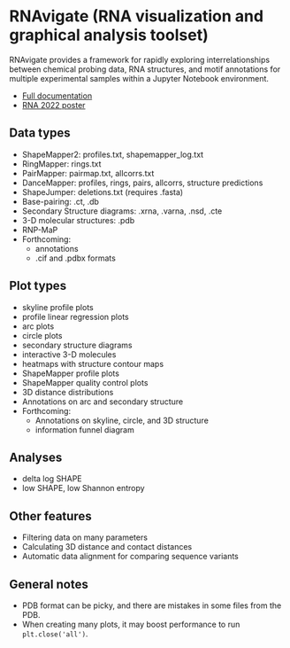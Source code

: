 RNAvigate (RNA visualization and graphical analysis toolset)
==============================================================================
RNAvigate provides a framework for rapidly exploring interrelationships between
chemical probing data, RNA structures, and motif annotations for multiple
experimental samples within a Jupyter Notebook environment.
* [Full documentation](https://rnavigate.readthedocs.io/en/latest/)
* [RNA 2022 poster](https://rnavigate.readthedocs.io/en/latest/rna2022.html)

Data types
----------
* ShapeMapper2: profiles.txt, shapemapper_log.txt
* RingMapper: rings.txt
* PairMapper: pairmap.txt, allcorrs.txt
* DanceMapper: profiles, rings, pairs, allcorrs, structure predictions
* ShapeJumper: deletions.txt (requires .fasta)
* Base-pairing: .ct, .db
* Secondary Structure diagrams: .xrna, .varna, .nsd, .cte
* 3-D molecular structures: .pdb
* RNP-MaP
* Forthcoming:
  * annotations
  * .cif and .pdbx formats

Plot types
----------
* skyline profile plots
* profile linear regression plots
* arc plots
* circle plots
* secondary structure diagrams
* interactive 3-D molecules
* heatmaps with structure contour maps
* ShapeMapper profile plots
* ShapeMapper quality control plots
* 3D distance distributions
* Annotations on arc and secondary structure
* Forthcoming:
  * Annotations on skyline, circle, and 3D structure
  * information funnel diagram

Analyses
--------
* delta log SHAPE
* low SHAPE, low Shannon entropy

Other features
--------------
* Filtering data on many parameters
* Calculating 3D distance and contact distances
* Automatic data alignment for comparing sequence variants

General notes
-------------
* PDB format can be picky, and there are mistakes in some files from the PDB.
* When creating many plots, it may boost performance to run `plt.close('all')`.
